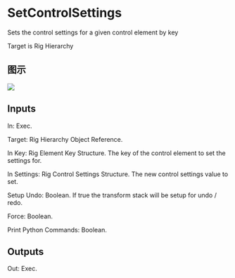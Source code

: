 # SetControlSettings

Sets the control settings for a given control element by key

Target is Rig Hierarchy

## 图示

![]($-20221218-21200474.png)

## Inputs

In: Exec.

Target: Rig Hierarchy Object Reference.

In Key: Rig Element Key Structure. The key of the control element to set the settings for.

In Settings: Rig Control Settings Structure. The new control settings value to set.

Setup Undo: Boolean. If true the transform stack will be setup for undo / redo.

Force: Boolean.

Print Python Commands: Boolean.  

## Outputs

Out: Exec.

